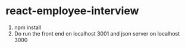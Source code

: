 # react-employee-interview

1. npm install
2. Do run the front end on localhost 3001 and json server on localhost 3000
